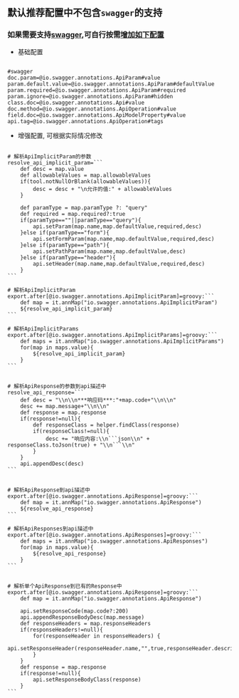 ## 默认推荐配置中不包含`swagger`的支持

### 如果需要支持[swagger](https://swagger.io),可自行按需[增加如下配置](/setting/index.html)

- 基础配置

``````properties

#swagger
doc.param=@io.swagger.annotations.ApiParam#value
param.default.value=@io.swagger.annotations.ApiParam#defaultValue
param.required=@io.swagger.annotations.ApiParam#required
param.ignore=@io.swagger.annotations.ApiParam#hidden
class.doc=@io.swagger.annotations.Api#value
doc.method=@io.swagger.annotations.ApiOperation#value
field.doc=@io.swagger.annotations.ApiModelProperty#value
api.tag=@io.swagger.annotations.ApiOperation#tags

``````

- 增强配置, 可根据实际情况修改

``````properties

# 解析ApiImplicitParam的参数
resolve_api_implicit_param=```
    def desc = map.value
    def allowableValues = map.allowableValues
    if(tool.notNullOrBlank(allowableValues)){
        desc = desc + "\n允许的值:" + allowableValues
    }

    def paramType = map.paramType ?: "query"
    def required = map.required?:true
    if(paramType==""||paramType=="query"){
        api.setParam(map.name,map.defaultValue,required,desc)
    }else if(paramType=="form"){
        api.setFormParam(map.name,map.defaultValue,required,desc)
    }else if(paramType=="path"){
        api.setPathParam(map.name,map.defaultValue,desc)
    }else if(paramType=="header"){
        api.setHeader(map.name,map.defaultValue,required,desc)
    }
```

# 解析ApiImplicitParam
export.after[@io.swagger.annotations.ApiImplicitParam]=groovy:```
    def map = it.annMap("io.swagger.annotations.ApiImplicitParam")
    ${resolve_api_implicit_param}
```

# 解析ApiImplicitParams
export.after[@io.swagger.annotations.ApiImplicitParams]=groovy:```
    def maps = it.annMap("io.swagger.annotations.ApiImplicitParams")
    for(map in maps.value){
        ${resolve_api_implicit_param}
    }
```


# 解析ApiResponse的参数到api描述中
resolve_api_response=```
    def desc = "\\n\\n***响应码***:"+map.code+"\\n\\n"
    desc += map.message+"\\n\\n"
    def response = map.response
    if(response!=null){
        def responseClass = helper.findClass(response)
        if(responseClass!=null){
            desc += "响应内容:\\n```json\\n" + responseClass.toJson(true) + "\\n```\\n"
        }
    }
    api.appendDesc(desc)
```


# 解析ApiResponse到api描述中
export.after[@io.swagger.annotations.ApiResponse]=groovy:```
    def map = it.annMap("io.swagger.annotations.ApiResponse")
    ${resolve_api_response}
```

# 解析ApiResponses到api描述中
export.after[@io.swagger.annotations.ApiResponses]=groovy:```
    def maps = it.annMap("io.swagger.annotations.ApiResponses")
    for(map in maps.value){
        ${resolve_api_response}
    }
```


# 解析单个ApiResponse到已有的Response中
export.after[@io.swagger.annotations.ApiResponse]=groovy:```
    def map = it.annMap("io.swagger.annotations.ApiResponse")

    api.setResponseCode(map.code?:200)
    api.appendResponseBodyDesc(map.message)
    def responseHeaders = map.responseHeaders
    if(responseHeaders!=null){
        for(responseHeader in responseHeaders) {
            api.setResponseHeader(responseHeader.name,"",true,responseHeader.description)
        }
    }
    def response = map.response
    if(response!=null){
        api.setResponseBodyClass(response)
    }
```

``````